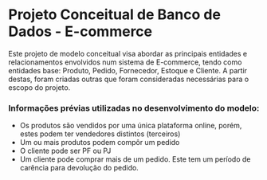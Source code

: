 # Projeto Conceitual de Banco de Dados - E-commerce

Este projeto de modelo conceitual visa abordar as principais entidades e relacionamentos envolvidos num sistema de E-commerce, tendo como entidades base: Produto, Pedido, Fornecedor, Estoque e Cliente. A partir destas, foram criadas outras que foram consideradas necessárias para o escopo do projeto.

### Informações prévias utilizadas no desenvolvimento do modelo:
- Os produtos são vendidos por uma única plataforma online, porém, estes podem ter vendedores distintos (terceiros)
- Um ou mais produtos podem compôr um pedido
- O cliente pode ser PF ou PJ
- Um cliente pode comprar mais de um pedido. Este tem um período de carência para devolução do pedido.
  
